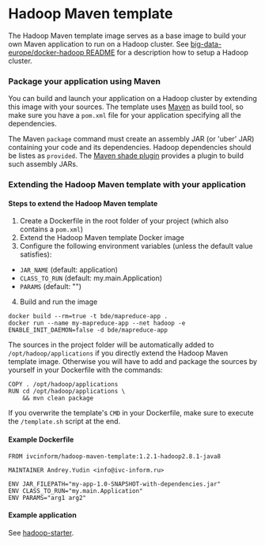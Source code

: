 # Hadoop Maven template

The Hadoop Maven template image serves as a base image to build your own Maven application to run on a Hadoop cluster. See [big-data-europe/docker-hadoop README](https://github.com/big-data-europe/docker-hadoop) for a description how to setup a Hadoop cluster.

### Package your application using Maven
You can build and launch your application on a Hadoop cluster by extending this image with your sources. The template uses [Maven](https://maven.apache.org/) as build tool, so make sure you have a `pom.xml` file for your application specifying all the dependencies.

The Maven `package` command must create an assembly JAR (or 'uber' JAR) containing your code and its dependencies. Hadoop dependencies should be listes as `provided`. The [Maven shade plugin](http://maven.apache.org/plugins/maven-shade-plugin/) provides a plugin to build such assembly JARs.

### Extending the Hadoop Maven template with your application

#### Steps to extend the Hadoop Maven template
1. Create a Dockerfile in the root folder of your project (which also contains a `pom.xml`)
2. Extend the Hadoop Maven template Docker image
3. Configure the following environment variables (unless the default value satisfies):
  * `JAR_NAME` (default: application)
  * `CLASS_TO_RUN` (default: my.main.Application)
  * `PARAMS` (default: "")

4. Build and run the image
```
docker build --rm=true -t bde/mapreduce-app .
docker run --name my-mapreduce-app --net hadoop -e ENABLE_INIT_DAEMON=false -d bde/mapreduce-app
```

The sources in the project folder will be automatically added to `/opt/hadoop/applications` if you directly extend the Hadoop Maven template image. Otherwise you will have to add and package the sources by yourself in your Dockerfile with the commands:

    COPY . /opt/hadoop/applications
    RUN cd /opt/hadoop/applications \
        && mvn clean package

If you overwrite the template's `CMD` in your Dockerfile, make sure to execute the `/template.sh` script at the end.

#### Example Dockerfile
```
FROM ivcinform/hadoop-maven-template:1.2.1-hadoop2.8.1-java8

MAINTAINER Andrey.Yudin <info@ivc-inform.ru>

ENV JAR_FILEPATH="my-app-1.0-SNAPSHOT-with-dependencies.jar"
ENV CLASS_TO_RUN="my.main.Application"
ENV PARAMS="arg1 arg2"
```

#### Example application
See [hadoop-starter](https://github.com/GezimSejdiu/hadoop-starter).
